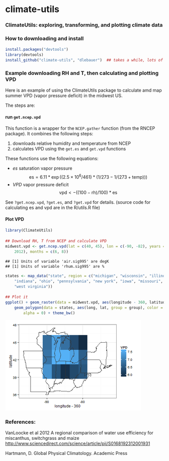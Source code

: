 climate-utils
=============





### ClimateUtils: exploring, transforming, and plotting climate data

### How to downloading and install


```r
install.packages("devtools")
library(devtools)
install_github("climate-utils", "dlebauer")  ## takes a while, lots of data
```


### Example downloading RH and T, then calculating and plotting VPD

Here is an example of using the ClimateUtils package to calculate amd map summer VPD (vapor pressure deficit) in the midwest US.

The steps are:

#### run `get.ncep.vpd`

This function is a wrapper for the `NCEP.gather` function (from the RNCEP package). It combines the following steps:

1. downloads relative humidity and temperature from NCEP
2. calculates VPD using the `get.es` and `get.vpd` functions 

These functions use the following equations:

* *es* saturation vapor pressure 
   $$\mathrm{es} = 6.11 * \exp((2.5\times 10^6 / 461) * (1 / 273 - 1 / (273 + \mathrm{temp})))$$
* *VPD* vapor pressure deficit
   $$\mathrm{vpd} <- ((100 - \mathrm{rh}) / 100) * \mathrm{es}$$

See `?get.ncep.vpd`, `?get.es`, and `?get.vpd` for details. (source code for calculating es and vpd are in the R/utils.R file)


#### Plot VPD 



```r
library(ClimateUtils)

## Download RH, T from NCEP and calculate VPD
midwest.vpd <- get.ncep.vpd(lat = c(40, 45), lon = c(-90, -82), years = c(2010, 
    2012), months = c(6, 8))
```

```
## [1] Units of variable 'air.sig995' are degK
## [1] Units of variable 'rhum.sig995' are %
```




```r
states <- map_data("state", region = c("michigan", "wisconsin", "illinois", 
    "indiana", "ohio", "pennsylvania", "new york", "iowa", "missouri", "kentucky", 
    "west virginia"))

## Plot it
ggplot() + geom_raster(data = midwest.vpd, aes(longitude - 360, latitude, fill = VPD)) + 
    geom_polygon(data = states, aes(long, lat, group = group), color = "grey20", 
        alpha = 0) + theme_bw()
```

![plot of chunk unnamed-chunk-4](figure/unnamed-chunk-4.png) 


### References:

VanLoocke et al 2012 A regional comparison of water use efficiency for miscanthus, switchgrass and maize  http://www.sciencedirect.com/science/article/pii/S0168192312001931

Hartmann, D. Global Physical Climatology. Academic Press
